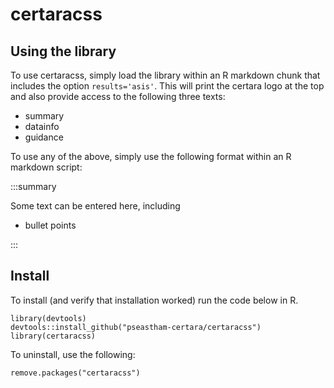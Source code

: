 # certaracss

## Using the library

To use certaracss, simply load the library within an R markdown chunk that includes the option `results='asis'`. 
This will print the certara logo at the top and also provide access to the following three texts:

- summary
- datainfo
- guidance

To use any of the above, simply use the following format within an R markdown script:

:::summary

Some text can be entered here, including
- bullet points

:::

## Install

To install (and verify that installation worked) run the code below in R.

```
library(devtools)
devtools::install_github("pseastham-certara/certaracss")
library(certaracss)
```

To uninstall, use the following:

```
remove.packages("certaracss")
```
